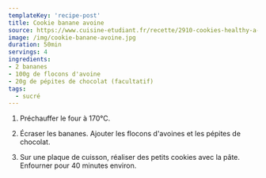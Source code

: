 ```yaml
---
templateKey: 'recipe-post'
title: Cookie banane avoine
source: https://www.cuisine-etudiant.fr/recette/2910-cookies-healthy-a-la-banane
image: /img/cookie-banane-avoine.jpg
duration: 50min
servings: 4
ingredients:
- 2 bananes
- 100g de flocons d'avoine
- 20g de pépites de chocolat (facultatif)
tags:
  - sucré
---
```

1. Préchauffer le four à 170°C.

2. Écraser les bananes. Ajouter les flocons d'avoines et les pépites de chocolat.

3. Sur une plaque de cuisson, réaliser des petits cookies avec la pâte. Enfourner pour 40 minutes environ.

